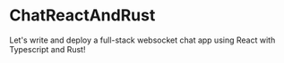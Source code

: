 # ChatReactAndRust
Let's write and deploy a full-stack websocket chat app using React with Typescript and Rust!
